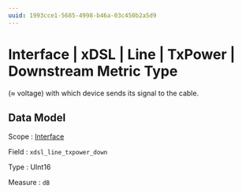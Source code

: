 ```yaml
---
uuid: 1993cce1-5685-4998-b46a-03c450b2a5d9
---
```

# Interface | xDSL | Line | TxPower | Downstream Metric Type

(≈ voltage) with which device sends its signal to the cable.

## Data Model

Scope
: [Interface](../../../../../scopes/interface.md)

Field
: `xdsl_line_txpower_down`

Type
: UInt16

Measure
: `dB`
